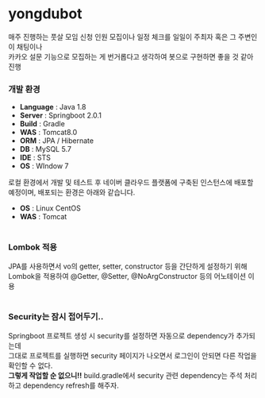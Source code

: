 # yongdubot

매주 진행하는 풋살 모임 신청 인원 모집이나 일정 체크를 일일이 주최자 혹은 그 주변인이 채팅이나<br>
카카오 설문 기능으로 모집하는 게 번거롭다고 생각하여 봇으로 구현하면 좋을 것 같아 진행

### 개발 환경
- **Language** : Java 1.8
- **Server** : Springboot 2.0.1
- **Build** : Gradle
- **WAS** : Tomcat8.0
- **ORM** : JPA / Hibernate
- **DB** : MySQL 5.7
- **IDE** : STS
- **OS** : WIndow 7

로컬 환경에서 개발 및 테스트 후 네이버 클라우드 플랫폼에 구축된 인스턴스에 배포할 예정이며,
배포되는 환경은 아래와 같습니다.
- **OS** : Linux CentOS
- **WAS** : Tomcat
<br><br>

### Lombok 적용
JPA를 사용하면서 vo의 getter, setter, constructor 등을 간단하게 설정하기 위해<br>
Lombok을 적용하여 @Getter, @Setter, @NoArgConstructor 등의 어노테이션 이용
<br><br>

### Security는 잠시 접어두기..
Springboot 프로젝트 생성 시 security를 설정하면 자동으로 dependency가 추가되는데<br>
그대로 프로젝트를 실행하면 security 페이지가 나오면서 로그인이 안되면 다른 작업을 확인할 수 없다.<br>
**그렇게 작업할 순 없으니!!**
build.gradle에서 security 관련 dependency는 주석 처리하고 dependency refresh를 해주자.